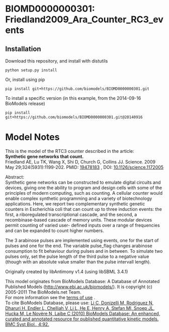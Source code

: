 # BIOMD0000000301: Friedland2009_Ara_Counter_RC3_events

## Installation

Download this repository, and install with distutils

`python setup.py install`

Or, install using pip

`pip install git+https://github.com/biomodels/BIOMD0000000301.git`

To install a specific version (in this example, from the 2014-09-16 BioModels release)

`pip install git+https://github.com/biomodels/BIOMD0000000301.git@20140916`


# Model Notes


This is the model of the RTC3 counter described in the article:  
**Synthetic gene networks that count.**   
Friedland AE, Lu TK, Wang X, Shi D, Church G, Collins JJ. Science. 2009 May
29;324(5931):1199-202. PMID:
[19478183](http://www.ncbi.nlm.nih.gov/pubmed/19478183) , DOI:
[10.1126/science.1172005](http://dx.doi.org/10.1126/science.1172005)

Abstract:  
Synthetic gene networks can be constructed to emulate digital circuits and
devices, giving one the ability to program and design cells with some of the
principles of modern computing, such as counting. A cellular counter would
enable complex synthetic programming and a variety of biotechnology
applications. Here, we report two complementary synthetic genetic counters in
Escherichia coli that can count up to three induction events: the first, a
riboregulated transcriptional cascade, and the second, a recombinase-based
cascade of memory units. These modular devices permit counting of varied user-
defined inputs over a range of frequencies and can be expanded to count higher
numbers.

The 3 arabinose pulses are implemented using events, one for the start of
pulses and one for the end. The variable pulse_flag changes arabinose
consumption to fit behaviour during pulses and in between. To simulate two
pulses only, set the pulse length of the third pulse to a negative value
(though with an absolute value smaller than the pulse intervall length).

Originally created by libAntimony v1.4 (using libSBML 3.4.1)

This model originates from BioModels Database: A Database of Annotated
Published Models (http://www.ebi.ac.uk/biomodels/). It is copyright (c)
2005-2011 The BioModels.net Team.  
For more information see the [terms of
use](http://www.ebi.ac.uk/biomodels/legal.html) .  
To cite BioModels Database, please use: [Li C, Donizelli M, Rodriguez N,
Dharuri H, Endler L, Chelliah V, Li L, He E, Henry A, Stefan MI, Snoep JL,
Hucka M, Le Novère N, Laibe C (2010) BioModels Database: An enhanced, curated
and annotated resource for published quantitative kinetic models. BMC Syst
Biol., 4:92.](http://www.ncbi.nlm.nih.gov/pubmed/20587024)


